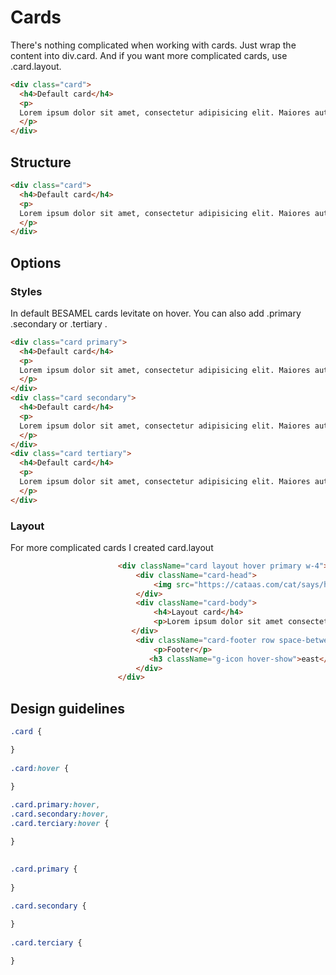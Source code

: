 # Cards
There's nothing complicated when working with cards. Just wrap the content into div.card. And if you want more complicated cards, use .card.layout.
``` html sample
<div class="card">
  <h4>Default card</h4>
  <p>
  Lorem ipsum dolor sit amet, consectetur adipisicing elit. Maiores autem tempore dolorum nam voluptate a fuga excepturi esse. Ipsum possimus fuga quam esse, quia quae commodi molestias. Obcaecati, quae tempora?
  </p>
</div>
````
## Structure
``` html
<div class="card">
  <h4>Default card</h4>
  <p>
  Lorem ipsum dolor sit amet, consectetur adipisicing elit. Maiores autem tempore dolorum nam voluptate a fuga excepturi esse. Ipsum possimus fuga quam esse, quia quae commodi molestias. Obcaecati, quae tempora?
  </p>
</div>
````
## Options
### Styles
In default BESAMEL cards levitate on hover. You can also add .primary .secondary or .tertiary .
``` html sample
<div class="card primary">
  <h4>Default card</h4>
  <p>
  Lorem ipsum dolor sit amet, consectetur adipisicing elit. Maiores autem tempore dolorum nam voluptate a fuga excepturi esse. Ipsum possimus fuga quam esse, quia quae commodi molestias. Obcaecati, quae tempora?
  </p>
</div>
<div class="card secondary">
  <h4>Default card</h4>
  <p>
  Lorem ipsum dolor sit amet, consectetur adipisicing elit. Maiores autem tempore dolorum nam voluptate a fuga excepturi esse. Ipsum possimus fuga quam esse, quia quae commodi molestias. Obcaecati, quae tempora?
  </p>
</div>
<div class="card tertiary">
  <h4>Default card</h4>
  <p>
  Lorem ipsum dolor sit amet, consectetur adipisicing elit. Maiores autem tempore dolorum nam voluptate a fuga excepturi esse. Ipsum possimus fuga quam esse, quia quae commodi molestias. Obcaecati, quae tempora?
  </p>
</div>
````
### Layout 
For more complicated cards I created card.layout
``` html sample code
                        <div className="card layout hover primary w-4">
                            <div className="card-head">
                                <img src="https://cataas.com/cat/says/hello%20world!" alt="" />
                            </div>
                            <div className="card-body">
                                <h4>Layout card</h4>
                                <p>Lorem ipsum dolor sit amet consectetur, adipisicing elit. Aspernatur laborum possimus dolore doloribus ipsa quo. Lorem ipsum dolor sit amet.</p>
                           </div>
                            <div className="card-footer row space-between">
                                <p>Footer</p> 
                               <h3 className="g-icon hover-show">east</h3>
                            </div>
                        </div>
````

## Design guidelines
``` css
.card {

}
  
.card:hover {

}
  
.card.primary:hover,
.card.secondary:hover,
.card.terciary:hover {

}
  

.card.primary {
  
}
  
.card.secondary {

}
  
.card.terciary {

}
```

